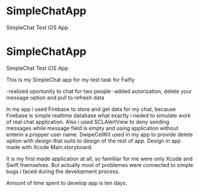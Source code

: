 # SimpleChatApp
SimpleChat Test iOS App


# SimpleChatApp
SimpleChat Test iOS App


This is my SimpleChat app for my test task for Faifly

-realized oportunity to chat for two people
-added autorization, delete your message option and pull to refresh data

In my app i used Firebase to store and get data for my chat, because Firebase is simple realtime database what 
exactly i neded to simulate work of real chat application.
Also i used SCLAlertView to deny sending messages while message field is empty and using application without enterin 
a propper user name.
SwipeCellKit used in my app to provide delete option with design that suits to design of the rest of app.
Design in app made with Xcode Main.storyboard.

It is my first made application at all, so familliar for me were only Xcode and Swift themselves.
But actually most of problemes were connected to simple bugs i faced during the development process.

Amount of time spent to develop app is ten days.

